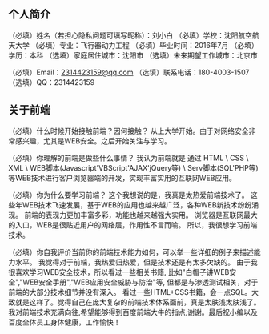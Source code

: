 

## 个人简介

（必填）姓名（若担心隐私问题可填写昵称）：刘小白
（必填）学校：沈阳航空航天大学 
（必填）专业：飞行器动力工程 
（必填）毕业时间：2016年7月 
（必填）学历：本科 
（选填）家庭居住城市：沈阳市 
（选填）未来期望工作城市：北京市 

（必填）Email：2314423159@qq.com 
（选填）联系电话：180-4003-1507 
（选填）QQ：2314423159 

## 关于前端

（必填）什么时候开始接触前端？因何接触？
从上大学开始。由于对网络安全非常感兴趣，尤其是WEB安全。之后开始关注与学习。

（必填）你理解的前端是做些什么事情？
我认为前端就是 通过 HTML \ CSS \ XML \ WEB脚本(Javascript'VBScript'AJAX'jQuery等) \ Serv脚本(SQL'PHP等)
等WEB技术进行客户浏览器端的开发，实现丰富实用的互联网WEB应用。

（必填）你为什么要学习前端？
这个我想说的是，我真是太热爱前端技术了。
这些年WEB技术飞速发展，基于WEB的应用也越来越广泛，各种WEB新技术纷纷涌现。
前端的表现力更加丰富多彩，功能也越来越强大实用。
浏览器是互联网最大的入口，WEB是很贴近用户的网络层，作用性不言而喻。
所以，我很想学习前端技术。

（必填）你自我评价当前你的前端技术能力如何，可以举一些详细的例子来描述能力水平。
我觉得对于前端，我热爱归热爱，但是技术还是有太多欠缺的。
由于我很喜欢学习WEB安全技术，所以看过一些相关书籍,
比如"白帽子讲WEB安全","WEB安全手册","WEB应用安全威胁与防治"等,
但都是与渗透测试相关，对于前端的大部分技术细节并没有深入。
看过一些HTML+CSS书籍，会一点SQL。大致就是这样了。觉得自己在庞大复杂的前端技术体系面前，真是太肤浅太肤浅了。
我对前端技术充满向往,希望能够得到百度前端大牛的指点,谢谢。最后祝小编以及百度全体员工身体健康，工作愉快！
